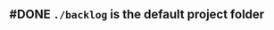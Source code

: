 ## #DONE `./backlog` is the default project folder
<!-- #task -->
<!-- created:2023-09-12T13:05:36.053Z task-id:RHwz2 group:"Ungrouped Tasks" story-id:Import-tasks order:10 -->
